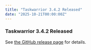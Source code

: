 ```yaml
---
title: "Taskwarrior 3.4.2 Released"
date: "2025-10-21T00:00:00Z"
---
```


### Taskwarrior 3.4.2 Released

See [the GitHub release
page](https://github.com/GothenburgBitFactory/taskwarrior/releases/tag/v3.4.2)
for details.
